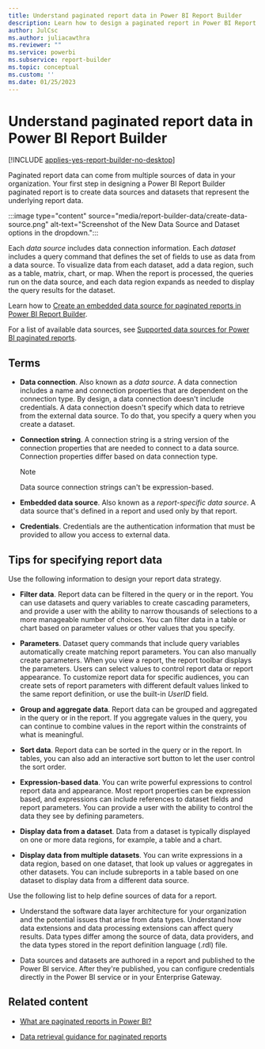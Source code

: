 ```yaml
---
title: Understand paginated report data in Power BI Report Builder
description: Learn how to design a paginated report in Power BI Report Builder by creating data sources and datasets that represent the underlying report data.
author: JulCsc
ms.author: juliacawthra
ms.reviewer: ""
ms.service: powerbi
ms.subservice: report-builder
ms.topic: conceptual
ms.custom: ''
ms.date: 01/25/2023
---
```


# Understand paginated report data in Power BI Report Builder

[!INCLUDE [applies-yes-report-builder-no-desktop](../includes/applies-yes-report-builder-no-desktop.md)] 

Paginated report data can come from multiple sources of data in your organization. Your first step in designing a Power BI Report Builder paginated report is to create data sources and datasets that represent the underlying report data.

:::image type="content" source="media/report-builder-data/create-data-source.png" alt-text="Screenshot of the New Data Source and Dataset options in the dropdown.":::

Each *data source* includes data connection information. Each *dataset* includes a query command that defines the set of fields to use as data from a data source. To visualize data from each dataset, add a data region, such as a table, matrix, chart, or map. When the report is processed, the queries run on the data source, and each data region expands as needed to display the query results for the dataset.  

Learn how to [Create an embedded data source for paginated reports in Power BI Report Builder](paginated-reports-embedded-data-source.md).

For a list of available data sources, see [Supported data sources for Power BI paginated reports](paginated-reports-data-sources.md).


##  <a name="BkMk_ReportDataTerms"></a> Terms  
  
- **Data connection**. Also known as a *data source*. A data connection includes a name and connection properties that are dependent on the connection type. By design, a data connection doesn't include credentials. A data connection doesn't specify which data to retrieve from the external data source. To do that, you specify a query when you create a dataset.  
  
- **Connection string**. A connection string is a string version of the connection properties that are needed to connect to a data source. Connection properties differ based on data connection type. 

    > [!NOTE]
    > Data source connection strings can't be expression-based.
  
- **Embedded data source**. Also known as a *report-specific data source*. A data source that's defined in a report and used only by that report.  
  
- **Credentials**. Credentials are the authentication information that must be provided to allow you access to external data.  
  
##  <a name="BkMk_ReportDataTips"></a> Tips for specifying report data

Use the following information to design your report data strategy.  
  
- **Filter data**. Report data can be filtered in the query or in the report. You can use datasets and query variables to create cascading parameters, and provide a user with the ability to narrow thousands of selections to a more manageable number of choices. You can filter data in a table or chart based on parameter values or other values that you specify.  
  
- **Parameters**. Dataset query commands that include query variables automatically create matching report parameters. You can also manually create parameters. When you view a report, the report toolbar displays the parameters. Users can select values to control report data or report appearance. To customize report data for specific audiences, you can create sets of report parameters with different default values linked to the same report definition, or use the built-in *UserID* field. 
  
- **Group and aggregate data**. Report data can be grouped and aggregated in the query or in the report. If you aggregate values in the query, you can continue to combine values in the report within the constraints of what is meaningful.  
  
- **Sort data**. Report data can be sorted in the query or in the report. In tables, you can also add an interactive sort button to let the user control the sort order.  
  
- **Expression-based data**. You can write powerful expressions to control report data and appearance. Most report properties can be expression based, and expressions can include references to dataset fields and report parameters. You can provide a user with the ability to control the data they see by defining parameters.  
  
- **Display data from a dataset**. Data from a dataset is typically displayed on one or more data regions, for example, a table and a chart.  
  
- **Display data from multiple datasets**. You can write expressions in a data region, based on one dataset, that look up values or aggregates in other datasets. You can include subreports in a table based on one dataset to display data from a different data source.  
  
Use the following list to help define sources of data for a report.  
  
- Understand the software data layer architecture for your organization and the potential issues that arise from data types. Understand how data extensions and data processing extensions can affect query results. Data types differ among the source of data, data providers, and the data types stored in the report definition language (.rdl) file.  
  
- Data sources and datasets are authored in a report and published to the Power BI service. After they're published, you can configure credentials directly in the Power BI service or in your Enterprise Gateway.

## Related content

- [What are paginated reports in Power BI?](paginated-reports-report-builder-power-bi.md) 

- [Data retrieval guidance for paginated reports](../guidance/report-paginated-data-retrieval.md)
